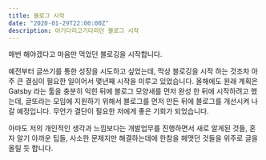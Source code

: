 ```yaml
---
title: 블로그 시작
date: "2020-01-29T22:00:00Z"
description: 아기다리고기다리던 블로그 시작
---
```


매번 해야겠다고 마음만 먹었던 블로깅을 시작합니다.

예전부터 글쓰기를 통한 성장을 시도하고 싶었는데, 막상 블로깅을 시작 하는 것조차 아주 큰 결심이 필요한 일이어서 몇년째 시작을 미루고 있었습니다. 올해에도 원래 계획은 Gatsby 라는 툴을 충분히 익힌 뒤에 블로그 모양새를 먼저 완성 한 뒤에 시작하려고 했는데, 글또라는 모임에 지원하기 위해서 블로그를 먼저 만든 뒤에 블로그를 개선시켜 나갈 예정입니다. 무언가 결단이 필요한 저에게 좋은 기회가 되었습니다.

아마도 저의 개인적인 생각과 느낌보다는 개발업무를 진행하면서 새로 알게된 것들, 혼자 알기 아까운 팁들, 사소한 문제지만 해결하는데에 한참을 헤맷던 것들을 위주로 글을 올릴 듯 합니다.